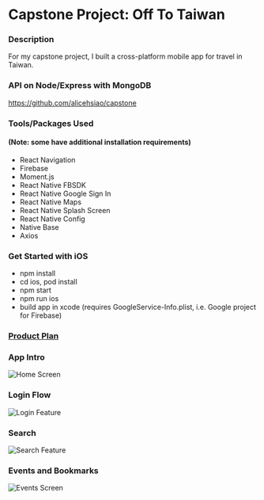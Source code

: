 # **Capstone Project: Off To Taiwan**

### Description
For my capstone project, I built a cross-platform mobile app for travel in Taiwan.

### API on Node/Express with MongoDB
https://github.com/alicehsiao/capstone

### Tools/Packages Used
#### (Note: some have additional installation requirements)
- React Navigation
- Firebase
- Moment.js
- React Native FBSDK
- React Native Google Sign In
- React Native Maps
- React Native Splash Screen
- React Native Config
- Native Base
- Axios

### Get Started with iOS
- npm install
- cd ios, pod install
- npm start
- npm run ios
- build app in xcode (requires GoogleService-Info.plist, i.e. Google project for Firebase)

### [Product Plan](https://gist.github.com/alicehsiao/7db6bf7a9d0d4b96cad21b90a53262ef)

### App Intro
![Home Screen](https://media.giphy.com/media/1n7zogTGcsrsaRKSwY/giphy.gif)

### Login Flow
![Login Feature](https://media.giphy.com/media/7zMtSTBljYB8F7NMWf/giphy.gif)

### Search
![Search Feature](https://media.giphy.com/media/1zlCNt93Dk1j7EXuA7/giphy.gif)

### Events and Bookmarks
![Events Screen](https://media.giphy.com/media/iqNvRzMcIvkhsvaqqN/giphy.gif)

